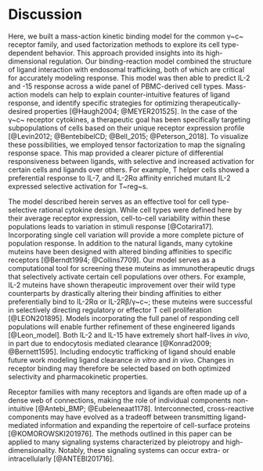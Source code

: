 # Discussion

<!-- Focus on paper results (need traficking to fit model, differential responsiveness between ligands..).-->

Here, we built a mass-action kinetic binding model for the common γ~c~ receptor family, and used factorization methods to explore its cell type-dependent behavior. This approach provided insights into its high-dimensional regulation. Our binding-reaction model combined the structure of ligand interaction with endosomal trafficking, both of which are critical for accurately modeling response. This model was then able to predict IL-2 and -15 response across a wide panel of PBMC-derived cell types. Mass-action models can help to explain counter-intuitive features of ligand response, and identify specific strategies for optimizing therapeutically-desired properties [@Haugh2004; @MEYER201525]. In the case of the γ~c~ receptor cytokines, a therapeutic goal has been specifically targeting subpopulations of cells based on their unique receptor expression profile [@Levin2012; @BentebibelCD; @Bell_2015; @Peterson_2018]. To visualize these possibilities, we employed tensor factorization to map the signaling response space. This map provided a clearer picture of differential responsiveness between ligands, with selective and increased activation for certain cells and ligands over others. For example, T helper cells showed a preferential response to IL-7, and IL-2Rα affinity enriched mutant IL-2 expressed selective activation for T~reg~s.

<!-- building on the work here to allude to next part of the project: (cell-cell variability, ligand clearance rate, mutant ligands, ...).-->

The model described herein serves as an effective tool for cell type-selective rational cytokine design. While cell types were defined here by their average receptor expression, cell-to-cell variability within these populations leads to variation in stimuli response [@Cotarira17]. Incorporating single cell variation will provide a more complete picture of population response. In addition to the natural ligands, many cytokine muteins have been designed with altered binding affinities to specific receptors [@Berndt1994; @Collins7709]. Our model serves as a computational tool for screening these muteins as immunotherapeutic drugs that selectively activate certain cell populations over others. For example, IL-2 muteins have shown therapeutic improvement over their wild type counterparts by drastically altering their binding affinities to either preferentially bind to IL-2Rα or IL-2Rβ/γ~c~; these muteins were successful in selectively directing regulatory or effector T cell proliferation [@LEON201895]. Models incorporating the full panel of responding cell populations will enable further refinement of these engineered ligands [@Leon_model]. Both IL-2 and IL-15 have extremely short half-lives *in vivo*, in part due to endocytosis mediated clearance [@Konrad2009; @Bernett1595]. Including endocytic trafficking of ligand should enable future work modeling ligand clearance *in vitro* and *in vivo*. Changes in receptor binding may therefore be selected based on both optimized selectivity and pharmacokinetic properties.

<!-- Last paragraph can be general on how we can apply methods discussed here to other families of receptors (PDEs, ...).-->

<!-- TODO: Rewrite from here on. -->

Receptor families with many receptors and ligands are often made up of a dense web of connections, making the role of individual components non-intuitive [@Antebi_BMP; @Eubeleneaat1178]. Interconnected, cross-reactive components may have evolved as a tradeoff between transmitting ligand-mediated information and expanding the repertoire of cell-surface proteins [@KOMOROWSKI201976]. The methods outlined in this paper can be applied to many signaling systems characterized by pleiotropy and high-dimensionality. Notably, these signaling systems can occur extra- or intracellularly [@ANTEBI201716].
